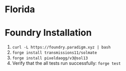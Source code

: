 # Florida 

# Foundry Installation
1. `curl -L https://foundry.paradigm.xyz | bash`
3. `forge install transmissions11/solmate`
3. `forge install pixeldaogg/v3@sol13`
6. Verify that the all tests run successfully: `forge test`
